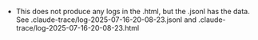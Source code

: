 - This does not produce any logs in the .html, but the .jsonl has the data. See .claude-trace/log-2025-07-16-20-08-23.jsonl and .claude-trace/log-2025-07-16-20-08-23.html
